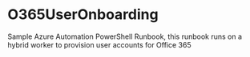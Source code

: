# O365UserOnboarding
Sample Azure Automation PowerShell Runbook, this runbook runs on a hybrid worker to provision user accounts for Office 365
